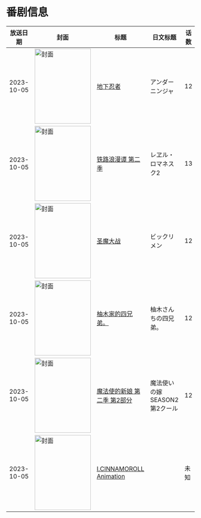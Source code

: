 # 番剧信息

|放送日期|封面|标题|日文标题|话数|评分|评分人数|
|---|---|---|---|---|---|---|
|2023-10-05|<img src="//lain.bgm.tv/pic/cover/c/c1/4c/348220_OwnzX.jpg" alt="封面" style="width:150px;height:200px;object-fit:cover;">|[地下忍者](https://bangumi.tv/subject/348220)|アンダーニンジャ|12|6.6|1501人评分|
|2023-10-05|<img src="//lain.bgm.tv/pic/cover/c/db/74/404284_f1616.jpg" alt="封面" style="width:150px;height:200px;object-fit:cover;">|[铁路浪漫谭 第二季](https://bangumi.tv/subject/404284)|レヱル・ロマネスク2|13|5.1|142人评分|
|2023-10-05|<img src="//lain.bgm.tv/pic/cover/c/37/4b/427568_Zo7c7.jpg" alt="封面" style="width:150px;height:200px;object-fit:cover;">|[圣魔大战](https://bangumi.tv/subject/427568)|ビックリメン|12|4.6|97人评分|
|2023-10-05|<img src="//lain.bgm.tv/pic/cover/c/3a/74/432651_fzzy2.jpg" alt="封面" style="width:150px;height:200px;object-fit:cover;">|[柚木家的四兄弟。](https://bangumi.tv/subject/432651)|柚木さんちの四兄弟。|12|6.7|334人评分|
|2023-10-05|<img src="//lain.bgm.tv/pic/cover/c/95/06/442523_Nf71c.jpg" alt="封面" style="width:150px;height:200px;object-fit:cover;">|[魔法使的新娘 第二季 第2部分](https://bangumi.tv/subject/442523)|魔法使いの嫁 SEASON2 第2クール|12|6.5|688人评分|
|2023-10-05|<img src="//lain.bgm.tv/pic/cover/c/6e/25/458110_4N7es.jpg" alt="封面" style="width:150px;height:200px;object-fit:cover;">|[I.CINNAMOROLL Animation](https://bangumi.tv/subject/458110)||未知|6.6|14人评分|
